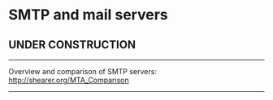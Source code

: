
# SMTP and mail servers

## UNDER CONSTRUCTION


---

Overview and comparison of SMTP servers:
http://shearer.org/MTA_Comparison

---